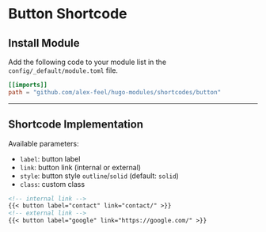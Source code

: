 # Button Shortcode

## Install Module

Add the following code to your module list in the `config/_default/module.toml` file.

```toml
[[imports]]
path = "github.com/alex-feel/hugo-modules/shortcodes/button"
```

<hr>

## Shortcode Implementation

Available parameters:

* `label`: button label
* `link`: button link (internal or external)
* `style`: button style `outline`/`solid` (default: `solid`)
* `class`: custom class

```md
<!-- internal link -->
{{< button label="contact" link="contact/" >}}
<!-- external link -->
{{< button label="google" link="https://google.com/" >}}
```
